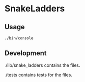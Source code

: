 # SnakeLadders

## Usage

```./bin/console```
## Development

./lib/snake_ladders contains the files.


./tests contains tests for the files.
